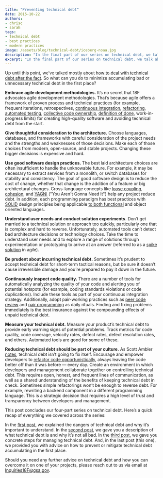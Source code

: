 ```yaml
---
title: "Preventing technical debt"
date: 2015-10-22
authors:
- chrisc
- sarah
tags:
- technical debt
- best practices
- modern practices
image: /assets/blog/technical-debt/iceberg-noaa.jpg
description: "In the final part of our series on technical debt, we talk about ways to minimize accumulating bad or unnecessary technical debt in the first place."
excerpt: "In the final part of our series on technical debt, we talk about ways to minimize accumulating bad or unnecessary technical debt in the first place."
---
```


Up until this point, we’ve talked mostly about [how to deal with
technical debt after the
fact](https://18f.gsa.gov/2015/10/05/managing-technical-debt/). So what
can you do to minimize accumulating bad or unnecessary technical debt in
the first place?

**Embrace agile development methodologies.** It’s no secret that 18F
advocates agile development methodologies. That’s because agile offers a
framework of proven process and technical practices (for example,
frequent iterations, retrospectives, [continuous
integration](https://en.wikipedia.org/wiki/Continuous_integration),
[refactoring](https://en.wikipedia.org/wiki/Code_refactoring),
[automated testing](https://en.wikipedia.org/wiki/Test_automation),
[collective code
ownership](https://en.wikipedia.org/wiki/Extreme_programming_practices#Collective_code_ownership),
[definition of
done](https://18f.gsa.gov/2015/04/24/agile-developments-secret-weapon-transparency/),
work-in-progress limits) for creating high-quality software and avoiding
technical debt from the start.

**Give thoughtful consideration to the architecture.** Choose languages,
databases, and frameworks with careful consideration of the project
needs and the strengths and weaknesses of those decisions. Make each of
those choices from modern, open-source, and stable projects. Changing
these bigger decisions is expensive and hard.

**Use good software design practices.** The best laid architecture
choices are often insufficient to handle the unknowable future. For
example, it may be necessary to extract services from a monolith, or
switch databases for stability and consistency. The goal of good
software design is to reduce the cost of change, whether that change is
the addition of a feature or big architectural changes. Cross-language
concepts like [loose
coupling](https://en.wikipedia.org/wiki/Loose_coupling),
[cohesion](https://en.wikipedia.org/wiki/Cohesion_%28computer_science%29),
and [YAGNI](http://martinfowler.com/bliki/Yagni.html) ("You Aren't
Gonna Need It") help any project reduce debt. In addition, each
programming paradigm has best practices with
[SOLID](https://en.wikipedia.org/wiki/SOLID_(object-oriented_design))
design principles being applicable [to both
functional](http://programmers.stackexchange.com/questions/165356/equivalent-of-solid-principles-for-functional-programming)
and object oriented languages.

**Understand user needs and conduct solution experiments.** Don’t get
married to a technical solution or approach too quickly, particularly
one that is complex and hard to reverse. Unfortunately, automated tools
can’t detect bad architecture decisions or technology choices. Take the
time to understand user needs and to explore a range of solutions
through experimentation or prototyping to arrive at an answer (referred
to as a [spike
solution](http://www.extremeprogramming.org/rules/spike.html) in
agile).

**Be prudent about incurring technical debt.** Sometimes it’s prudent to
accept technical debt for short-term tactical reasons, but be sure it
doesn’t cause irreversible damage and you’re prepared to pay it down in
the future.

**Continuously inspect code quality.** There are a number of tools for
automatically analyzing the quality of your code and alerting you of
potential hotspots (for example, coding standards violations or code
duplications). Include these tools as part of your continuous
integration strategy. Additionally, adopt pair-working practices such as
[peer code review](https://en.wikipedia.org/wiki/Software_peer_review)
and [pair
programming](https://18f.gsa.gov/2015/05/04/pair-programming-why-two-heads-are-better-than-one/)
as daily rituals. Finding and fixing problems immediately is the best
insurance against the compounding effects of unpaid technical debt.

**Measure your technical debt.** Measure your product’s technical debt
to provide early warning signs of potential problems. Track metrics for
code quality, code coverage, velocity rates, defect rates, defect
resolution rates, and others. Automated tools are good for some of
these.

**Reducing technical debt should be part of your culture.** As Scott
Ambler
[notes](https://disciplinedagiledelivery.wordpress.com/2013/11/10/technical-debt/),
technical debt isn’t going to fix itself. Encourage and empower
developers to [refactor code
opportunistically](http://martinfowler.com/bliki/OpportunisticRefactoring.html),
always leaving the code better off than it was before — every day.
Create an environment in which developers and management collaborate
together on controlling technical debt. This requires open, honest, and
frequent lines of communication, as well as a shared understanding of
the benefits of keeping technical debt in check. Sometimes simple
refactorings won’t be enough to reverse debt. For example, rewriting a
backend component in a different programming language. This is a
strategic decision that requires a high level of trust and transparency
between developers and management.

This post concludes our four-part series on technical debt. Here’s a
quick recap of everything we covered across the series:

In the [first post](https://18f.gsa.gov/2015/08/07/technical-debt-1/),
we explained the dangers of technical debt and why it’s important to
understand. In the [second
post](https://18f.gsa.gov/2015/09/04/what-is-technical-debt/), we gave
you a description of what technical debt is and why it’s not all bad. In
the [third
post](https://18f.gsa.gov/2015/10/05/managing-technical-debt/), we gave
you concrete steps for managing technical debt. And, in the last post
(this one), we provided you with advice on how to prevent or mitigate
technical debt accumulating in the first place.

Should you need any further advice on technical debt and how you can
overcome it on one of your projects, please reach out to us via email at [Inquiries18F@gsa.gov](mailto:Inquiries18F@gsa.gov).
